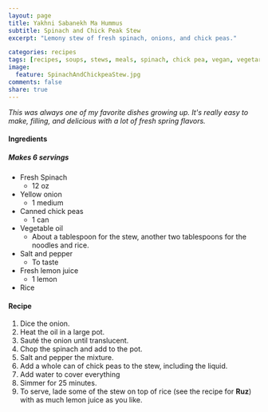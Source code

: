 ```yaml
---
layout: page
title: Yakhni Sabanekh Ma Hummus
subtitle: Spinach and Chick Peak Stew
excerpt: "Lemony stew of fresh spinach, onions, and chick peas."

categories: recipes
tags: [recipes, soups, stews, meals, spinach, chick pea, vegan, vegetarian]
image:
  feature: SpinachAndChickpeaStew.jpg
comments: false
share: true
---
```




*This was always one of my favorite dishes growing up. It's really easy to make, filling, and delicious with a lot of fresh spring flavors.*

#### Ingredients

##### Makes 6 servings

* Fresh Spinach
    - 12 oz
* Yellow onion
    - 1 medium
* Canned chick peas
    - 1 can
* Vegetable oil
    - About a tablespoon for the stew, another two tablespoons for the noodles and rice.
* Salt and pepper
    - To taste
* Fresh lemon juice
    - 1 lemon
* Rice

#### Recipe

1. Dice the onion.
2. Heat the oil in a large pot.
3. Sauté the onion until translucent.
4. Chop the spinach and add to the pot.
5. Salt and pepper the mixture.
6. Add a whole can of chick peas to the stew, including the liquid.
7. Add water to cover everything
8. Simmer for 25 minutes.
9. To serve, lade some of the stew on top of rice (see the recipe for **Ruz**) with as much lemon juice as you like.
